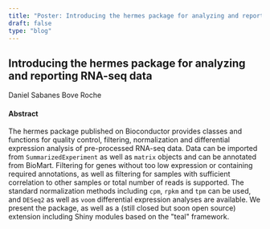 ```yaml
---
title: "Poster: Introducing the hermes package for analyzing and reporting RNA-seq data"
draft: false
type: "blog"
---
```


## Introducing the hermes package for analyzing and reporting RNA-seq data
Daniel Sabanes Bove
Roche
#### Abstract

The hermes package published on Bioconductor provides classes and functions for quality control, filtering, normalization and differential expression analysis of pre-processed RNA-seq data. Data can be imported from `SummarizedExperiment` as well as `matrix` objects and can be annotated from BioMart. Filtering for genes without too low expression or containing required annotations, as well as filtering for samples with sufficient correlation to other samples or total number of reads is supported. The standard normalization methods including `cpm`, `rpkm` and `tpm` can be used, and `DESeq2` as well as `voom` differential expression analyses are available.  We present the package, as well as a (still closed but soon open source) extension including Shiny modules based on the "teal" framework.

